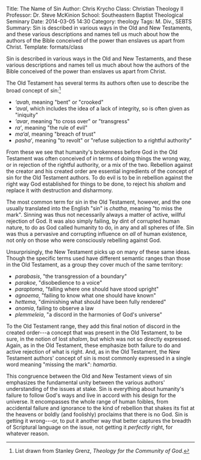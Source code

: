 Title: The Name of Sin
Author: Chris Krycho
Class: Christian Theology II
Professor: Dr. Steve McKinion
School: Southeastern Baptist Theological Seminary
Date: 2014-03-05 14:30
Category: theology
Tags: M. Div., SEBTS
Summary: Sin is described in various ways in the Old and New Testaments, and these various descriptions and names tell us much about how the authors of the Bible conceived of the power than enslaves us apart from Christ.
Template: formats/class

Sin is described in various ways in the Old and New Testaments, and these various
descriptions and names tell us much about how the authors of the Bible
conceived of the power than enslaves us apart from Christ.

The Old Testament has several terms its authors often use to describe the broad
concept of sin:[^1]

[^1]: List drawn from Stanley Grenz, _Theology for the Community of God_.

- *&lsquo;avah*, meaning "bent" or "crooked"
- *&lsquo;aval*, which includes the idea of a lack of integrity, so is often
  given as "iniquity"
- *&lsquo;avar*, meaning "to cross over" or "transgress"
- *ra&lsquo;*, meaning "the rule of evil"
- *ma&lsquo;al*, meaning "breach of trust"
- *pasha&lsquo;*, meaning "to revolt" or "refuse subjection to a rightful
  authority"

From these we see that humanity's brokenness before God in the Old Testament was
often conceived of in terms of doing things the wrong way, or in rejection of
the rightful authority, or a mix of the two. Rebellion against the creator and
his created order are essential ingredients of the concept of sin for the Old
Testament authors. To do evil is to be in rebellion against the right way God
established for things to be done, to reject his *shalom* and replace it with
destruction and disharmony.

The most common term for sin in the Old Testament, however, and the one usually
translated into the English "sin" is *chatha*, meaning "to miss the mark".
Sinning was thus not necessarily always a matter of active, willful rejection
of God. It was also simply failing, by dint of corrupted human nature, to do as
God called humanity to do, in any and all spheres of life. Sin was thus a
pervasive and corrupting influence on *all* of human existence, not only on
those who were consciously rebelling against God.

Unsurprisingly, the New Testament picks up on many of these same ideas. Though
the specific terms used have different semantic ranges than those in the Old
Testament, as a group they cover much of the same territory:

- *parabasis*, "the transgression of a boundary"
- *parakoe*, "disobedience to a voice"
- *paraptoma*, "falling where one should have stood upright"
- *agnoema*, "failing to know what one should have known"
- *hettema*, "diminishing what should have been fully rendered"
- *anomia*, failing to observe a law
- *plemmeleia*, "a discord in the harmonies of God's universe"

To the Old Testament range, they add this final notion of discord in the created
order---a concept that was present in the Old Testament, to be sure, in the
notion of lost *shalom*, but which was not so directly expressed. Again, as in
the Old Testament, these emphasize both failure to do and active rejection of
what is right. And, as in the Old Testament, the New Testament authors' concept
of sin is most commonly expressed in a single word meaning "missing the mark":
*hamartia*.

This congruence between the Old and New Testament views of sin emphasizes the
fundamental unity between the various authors' understanding of the issues at
stake. Sin is everything about humanity's failure to follow God's ways and live
in accord with his design for the universe. It encompasses the whole range of
human foibles, from  accidental failure and ignorance to the kind of rebellion
that shakes its fist at the heavens or boldly (and foolishly) proclaims that
there is no God. Sin is getting it wrong---or, to put it another way that
better captures the breadth of Scriptural language on the issue, not getting it
*perfectly* right, for whatever reason.
